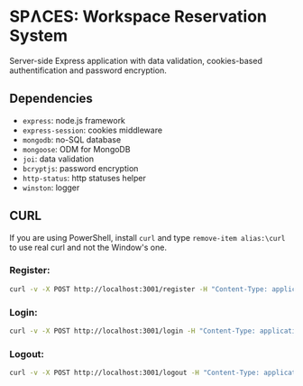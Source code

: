 # SPɅCES: Workspace Reservation System

Server-side Express application with data validation, cookies-based authentification and password encryption.

## Dependencies

- `express`: node.js framework
- `express-session`: cookies middleware
- `mongodb`: no-SQL database
- `mongoose`: ODM for MongoDB
- `joi`: data validation
- `bcryptjs`: password encryption
- `http-status`: http statuses helper
- `winston`: logger

## CURL

If you are using PowerShell, install `curl` and type `remove-item alias:\curl` to use real curl and not the Window's one.

### Register:

```sh
curl -v -X POST http://localhost:3001/register -H "Content-Type: application/json" -d '{\"email\":\"test@gmail.com\",\"firstName\":\"John\",\"lastName\":\"Doe\",\"password\":\"Secret123\",\"passwordRepeat\":\"Secret123\"}' | ConvertFrom-Json | ConvertTo-Json

```

### Login:

```sh
curl -v -X POST http://localhost:3001/login -H "Content-Type: application/json" -d '{\"email\":\"test@gmail.com\",\"password\":\"Secret123\"}' | ConvertFrom-Json | ConvertTo-Json
```

### Logout:

```sh
curl -v -X POST http://localhost:3001/logout -H "Content-Type: application/json" --cookie 'sid=s%3AzauotU-OJZYu8TDVqs3awuWA78JKtGlf.RBHMZV7WRswKKpO8o6gKxy0DownQO8cVS6hvNR%2BpSgo' | ConvertFrom-Json | ConvertTo-Json

```
